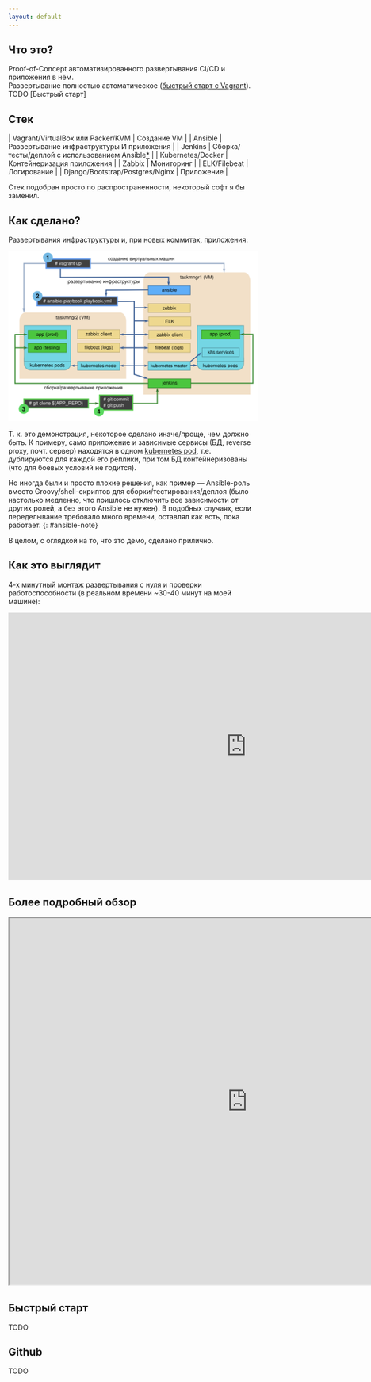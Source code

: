 ```yaml
---
layout: default
---
```


## Что это?

Proof-of-Concept автоматизированного развертывания CI/CD и приложения в нём.<br>
Развертывание полностью автоматическое ([быстрый старт с Vagrant](https://github.com/bititanb/CI-CD-pipeline)).
TODO [Быстрый старт]

## Стек

| Vagrant/VirtualBox или Packer/KVM | Создание VM                                                    |
| Ansible                           | Развертывание инфраструктуры И приложения                      |
| Jenkins                           | Сборка/тесты/деплой с использованием Ansible[*](#ansible-note) |
| Kubernetes/Docker                 | Контейнеризация приложения                                     |
| Zabbix                            | Мониторинг                                                     |
| ELK/Filebeat                      | Логирование                                                    |
| Django/Bootstrap/Postgres/Nginx   | Приложение                                                     |

Стек подобран просто по распространенности, некоторый софт я бы заменил.

## Как сделано?

Развертывания инфраструктуры и, при новых коммитах, приложения:

![ERROR: Can't display image.](assets/img/vagrantup.plain.svg)

Т. к. это демонстрация, некоторое сделано иначе/проще, чем должно быть. К примеру, само приложение и зависимые сервисы (БД, reverse proxy, почт. сервер) находятся в одном [kubernetes pod](https://kubernetes.io/docs/concepts/workloads/pods/pod/#what-is-a-pod), т.е. дублируются для каждой его реплики, при том БД контейнеризованы (что для боевых условий не годится).  

Но иногда были и просто плохие решения, как пример — Ansible-роль вместо Groovy/shell-скриптов для сборки/тестирования/деплоя (было настолько медленно, что пришлось отключить все зависимости от других ролей, а без этого Ansible не нужен). В подобных случаях, если переделывание требовало много времени, оставлял как есть, пока работает.
{: #ansible-note}

В целом, с оглядкой на то, что это демо, сделано прилично.

## Как это выглядит

4-х минутный монтаж развертывания с нуля и проверки работоспособности (в реальном времени ~30-40 минут на моей машине):

<iframe src="https://player.vimeo.com/video/240532809" width="960" height="540" frameborder="0" webkitallowfullscreen mozallowfullscreen allowfullscreen></iframe>

## Более подробный обзор

<iframe width="960" height="740" marginheight="0" marginwidth="0" src="http://localhost:8000">
  Iframe can't be loaded.
</iframe>


## Быстрый старт
TODO

## Github
TODO




















<!---
Text can be **bold**, _italic_, or ~~strikethrough~~.


[Link to another page](another-page).

There should be whitespace between paragraphs.

There should be whitespace between paragraphs. We recommend including a README, or a file with information about your project.

# [](#header-1)Header 1

This is a normal paragraph following a header. GitHub is a code hosting platform for version control and collaboration. It lets you and others work together on projects from anywhere.

## [](#header-2)Header 2

> This is a blockquote following a header.
>
> When something is important enough, you do it even if the odds are not in your favor.

### [](#header-3)Header 3

```js
// Javascript code with syntax highlighting.
var fun = function lang(l) {
  dateformat.i18n = require('./lang/' + l)
  return true;
}
```

```ruby
# Ruby code with syntax highlighting
GitHubPages::Dependencies.gems.each do |gem, version|
  s.add_dependency(gem, "= #{version}")
end
```

#### [](#header-4)Header 4

*   This is an unordered list following a header.
*   This is an unordered list following a header.
*   This is an unordered list following a header.

##### [](#header-5)Header 5

1.  This is an ordered list following a header.
2.  This is an ordered list following a header.
3.  This is an ordered list following a header.

###### [](#header-6)Header 6

| head1        | head two          | three |
|:-------------|:------------------|:------|
| ok           | good swedish fish | nice  |
| out of stock | good and plenty   | nice  |
| ok           | good `oreos`      | hmm   |
| ok           | good `zoute` drop | yumm  |

### There's a horizontal rule below this.

* * *

### Here is an unordered list:

*   Item foo
*   Item bar
*   Item baz
*   Item zip

### And an ordered list:

1.  Item one
1.  Item two
1.  Item three
1.  Item four

### And a nested list:

- level 1 item
  - level 2 item
  - level 2 item
    - level 3 item
    - level 3 item
- level 1 item
  - level 2 item
  - level 2 item
  - level 2 item
- level 1 item
  - level 2 item
  - level 2 item
- level 1 item

### Small image

![](https://assets-cdn.github.com/images/icons/emoji/octocat.png)

### Large image

![](https://guides.github.com/activities/hello-world/branching.png)


### Definition lists can be used with HTML syntax.

<dl>
<dt>Name</dt>
<dd>Godzilla</dd>
<dt>Born</dt>
<dd>1952</dd>
<dt>Birthplace</dt>
<dd>Japan</dd>
<dt>Color</dt>
<dd>Green</dd>
</dl>

```
Long, single-line code blocks should not wrap. They should horizontally scroll if they are too long. This line should be long enough to demonstrate this.
```

```
The final element.
```
-->

